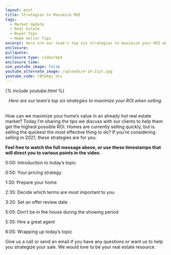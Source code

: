 ```yaml
---
layout: post
title: Strategies to Maximize ROI
tags:
  - Market Update
  - Real Estate
  - Buyer Tips
  - Home Seller Tips
excerpt: Here are our team’s top six strategies to maximize your ROI when selling.
enclosure:
pullquote:
enclosure_type: video/mp4
enclosure_time:
use_youtube_image: false
youtube_alternate_image: /uploads/4-14-21yt.jpg
youtube_code: r8Yp4qs_VLs
---
```

{% include youtube.html %}

<center><em>Here are our team’s top six strategies to maximize your ROI when selling.</em></center>
&nbsp;

How can we maximize your home’s value in an already hot real estate market? Today I’m sharing the tips we discuss with our clients to help them get the highest possible ROI. Homes are currently selling quickly, but is selling the quickest the most effective thing to do? If you’re considering selling in 2021, these strategies are for you.

**Feel free to watch the full message above, or use these timestamps that will direct you to various points in the video.**

0:00: Introduction to today’s topic

0:50: Your pricing strategy&nbsp;

1:30: Prepare your home

2:35: Decide which terms are most important to you

3:20: Set an offer review date

5:05: Don’t be in the house during the showing period

5:35: Hire a great agent

6:05: Wrapping up today’s topic

Give us a call or send an email if you have any questions or want us to help you strategize your sale. We would love to be your real estate resource.
